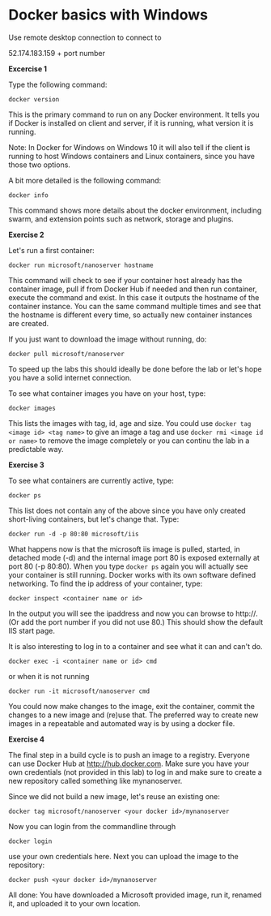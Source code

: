 # Docker basics with Windows 

Use remote desktop connection to connect to

52.174.183.159 + port number

**Excercise 1**

Type the following command:
```
docker version
```
This is the primary command to run on any Docker environment. It tells you if Docker is installed on client and server, if it is running, what version it is running. 

Note: In Docker for Windows on Windows 10 it will also tell if the client is running to host Windows containers and Linux containers, since you have those two options.

A bit more detailed is the following command:
```
docker info
```
This command shows more details about the docker environment, including swarm, and extension points such as network, storage and plugins. 

**Exercise 2**

Let's run a first container:
```
docker run microsoft/nanoserver hostname
```
This command will check to see if your container host already has the container image, pull if from Docker Hub if needed and then run container, execute the command and exist. In this case it outputs the hostname of the container instance. You can the same command multiple times and see that the hostname is different every time, so actually new container instances are created.

If you just want to download the image without running, do: 
```
docker pull microsoft/nanoserver
```
To speed up the labs this should ideally be done before the lab or let's hope you have a solid internet connection. 

To see what container images you have on your host, type:
```
docker images
```
This lists the images with tag, id, age and size. You could use `docker tag <image id> <tag name>` to give an image a tag and use `docker rmi <image id or name>` to remove the image completely or you can continu the lab in a predictable way. 

**Exercise 3**

To see what containers are currently active, type:
```
docker ps
```
This list does not contain any of the above since you have only created short-living containers, but let's change that. Type:
```
docker run -d -p 80:80 microsoft/iis
```
What happens now is that the microsoft iis image is pulled, started, in detached mode (-d) and the internal image port 80 is exposed externally at port 80 (-p 80:80). When you type `docker ps` again you will actually see your container is still running. Docker works with its own software defined networking. To find the ip address of your container, type:
```
docker inspect <container name or id>
```
In the output you will see the ipaddress and now you can browse to http://<ipaddress>. (Or add the port number if you did not use 80.) This should show the default IIS start page. 

It is also interesting to log in to a container and see what it can and can't do. 
```
docker exec -i <container name or id> cmd 
```
or when it is not running 
```
docker run -it microsoft/nanoserver cmd
```
You could now make changes to the image, exit the container, commit the changes to a new image and (re)use that. The preferred way to create new images in a repeatable and automated way is by using a docker file.

**Exercise 4**

The final step in a build cycle is to push an image to a registry. Everyone can use Docker Hub at http://hub.docker.com. Make sure you have your own credentials (not provided in this lab) to log in and make sure to create a new repository called something like mynanoserver. 

Since we did not build a new image, let's reuse an existing one:
```
docker tag microsoft/nanoserver <your docker id>/mynanoserver
```

Now you can login from the commandline through
```
docker login
```
use your own credentials here. Next you can upload the image to the repository:
```
docker push <your docker id>/mynanoserver
```

All done: You have downloaded a Microsoft provided image, run it, renamed it, and uploaded it to your own location. 
